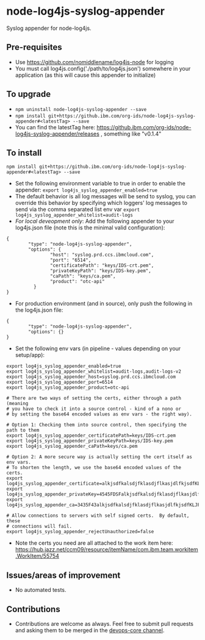 # node-log4js-syslog-appender
Syslog appender for node-log4js.

## Pre-requisites
- Use https://github.com/nomiddlename/log4js-node for logging
- You must call log4js.config('./path/to/log4js.json') somewhere in your application (as this will cause this appender to initialize)


## To upgrade
- `npm uninstall node-log4js-syslog-appender --save`
- `npm install git+https://github.ibm.com/org-ids/node-log4js-syslog-appender#<latestTag> --save`
- You can find the latestTag here: https://github.ibm.com/org-ids/node-log4js-syslog-appender/releases , something like "v0.1.4"

## To install
`npm install git+https://github.ibm.com/org-ids/node-log4js-syslog-appender#<latestTag> --save`
- Set the following environment variable to true in order to enable the appender: `export log4js_syslog_appender_enabled=true`
- The default behavior is all log messages will be send to syslog, you can override this behavior by
specifying which loggers' log messages to send via the comma separated list env var `export log4js_syslog_appender_whitelist=audit-logs`
- *For local deveopment only*: Add the following appender to your log4js.json file (note this is the minimal valid configuration):
```
{
        "type": "node-log4js-syslog-appender",
        "options": {
                "host": "syslog.prd.ccs.ibmcloud.com",
                "port": "6514",
                "certificatePath": "keys/IDS-crt.pem",
                "privateKeyPath": "keys/IDS-key.pem",
                "caPath": "keys/ca.pem",
                "product": "otc-api"
          }
}
```
- For production environment (and in source), only push the following in the log4js.json file:
```
{
        "type": "node-log4js-syslog-appender",
        "options": {}
}
```
- Set the following env vars (in pipeline - values depending on your setup/app):
```
export log4js_syslog_appender_enabled=true
export log4js_syslog_appender_whitelist=audit-logs,audit-logs-v2
export log4js_syslog_appender_host=syslog.prd.ccs.ibmcloud.com
export log4js_syslog_appender_port=6514
export log4js_syslog_appender_product=otc-api

# There are two ways of setting the certs, either through a path (meaning
# you have to check it into a source control - kind of a nono or 
# by setting the base64 encoded values as env vars - the right way).

# Option 1: Checking them into source control, then specifying the path to them
export log4js_syslog_appender_certificatePath=keys/IDS-crt.pem
export log4js_syslog_appender_privateKeyPath=keys/IDS-key.pem
export log4js_syslog_appender_caPath=keys/ca.pem

# Option 2: A more secure way is actually setting the cert itself as env vars. 
# To shorten the length, we use the base64 encoded values of the certs.
export log4js_syslog_appender_certificate=alkjsdfkalsdjfklasdjflkasjdlfkjsdfKLJFLSKDJF9f34
export log4js_syslog_appender_privateKey=4545FDSFalkjsdfkalsdjfklasdjflkasjdlfkjsdfKLJFLSKDJF9f34
export log4js_syslog_appender_ca=3435F43alkjsdfkalsdjfklasdjflkasjdlfkjsdfKLJFLSKDJF9f34

# Allow connections to servers with self signed certs.  By default, these
# connections will fail.
export log4js_syslog_appender_rejectUnauthorized=false
```
- Note the certs you need are all attached to the work item here: https://hub.jazz.net/ccm09/resource/itemName/com.ibm.team.workitem.WorkItem/55754

## Issues/areas of improvement
- No automated tests.

## Contributions
- Contributions are welcome as always. Feel free to submit pull requests and asking them to be merged in the [devops-core channel](https://cloudplatform.slack.com/messages/devops-core).
